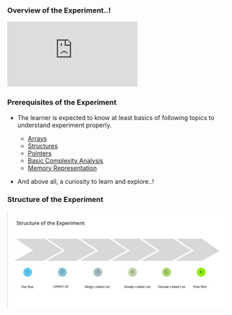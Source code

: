 ### Overview of the Experiment..!
<iframe src="https://www.youtube.com/embed/lMEvmsfV_dU" frameborder="0" allow="autoplay; encrypted-media" allowfullscreen></iframe>

### Prerequisites of the Experiment

- The learner is expected to know at least basics of following topics to understand experiment properly.
   - [Arrays](https://www.geeksforgeeks.org/introduction-to-arrays/)
   - [Structures](https://en.wikipedia.org/wiki/Struct_(C_programming_language))
   - [Pointers](https://www.studytonight.com/c/pointers-in-c.php)
   - [Basic Complexity Analysis](https://www.hackerearth.com/practice/basic-programming/complexity-analysis/time-and-space-complexity/tutorial/)
   - [Memory Representation](https://www.w3schools.in/difference-in-static-and-dynamic-memory-allocation/)
  <!-- - [Linked List Basics](https://www.cs.cmu.edu/~adamchik/15-121/lectures/Linked%20Lists/linked%20lists.html)-->

-    And above all, a curiosity to learn and explore..!

### Structure of the Experiment
<img src="images/structure.jpg"/>


